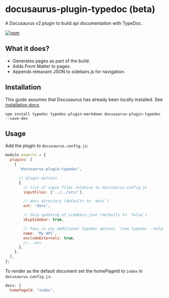 # docusaurus-plugin-typedoc (beta)

A Docusaurus v2 plugin to build api documentation with TypeDoc.

[![npm](https://img.shields.io/npm/v/docusaurus-plugin-typedoc.svg)](https://www.npmjs.com/package/docusaurus-plugin-typedoc)

## What it does?

- Generates pages as part of the build.
- Adds Front Matter to pages.
- Appends releavant JSON to sidebars.js for navigation.

## Installation

This guide assumes that Docusaurus has already been locally installed. See [installation docs](https://v2.docusaurus.io/docs/installation).

```shell
npm install typedoc typedoc-plugin-markdown docusaurus-plugin-typedoc --save-dev
```

## Usage

Add the plugin to `docusaurus.config.js`:

```js
module.exports = {
  plugins: [
    [
      'docusaurus-plugin-typedoc',

      // plugin options
      {
        // list of input files relative to docusaurus.config.js
        inputFiles: ['../../src/'],

        // docs directory (defaults to `docs`)
        out: 'docs',

        // Skip updating of sidebars.json (defaults to `false`).
        skipSidebar: true,

        // Pass in any additional TypeDoc options `(see typedoc --help)`.
        name: 'My API',
        excludeExternals: true,
        //...etc
      },
    ],
  ],
};
```

To render as the default document set the homePageId to `index` in `docusaurus.config.js`:

```js
docs: {
  homePageId: "index",
```
